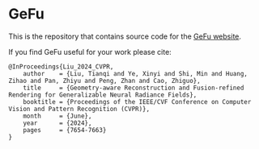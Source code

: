 # GeFu

This is the repository that contains source code for the [GeFu website](https://gefucvpr24.github.io/).

If you find GeFu useful for your work please cite:
```
@InProceedings{Liu_2024_CVPR,
    author    = {Liu, Tianqi and Ye, Xinyi and Shi, Min and Huang, Zihao and Pan, Zhiyu and Peng, Zhan and Cao, Zhiguo},
    title     = {Geometry-aware Reconstruction and Fusion-refined Rendering for Generalizable Neural Radiance Fields},
    booktitle = {Proceedings of the IEEE/CVF Conference on Computer Vision and Pattern Recognition (CVPR)},
    month     = {June},
    year      = {2024},
    pages     = {7654-7663}
}
```
